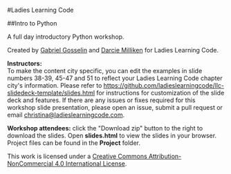 #Ladies Learning Code

##Intro to Python

A full day introductory Python workshop.

Created by [Gabriel Gosselin](https://twitter.com/fggosselin) and [Darcie Milliken](https://twitter.com/derushie) for Ladies Learning Code.

**Instructors:**  
To make the content city specific, you can edit the examples in slide numbers 38-39, 45-47 and 51 to reflect your Ladies Learning Code chapter city's information.
Please refer to https://github.com/ladieslearningcode/llc-slidedeck-template/slides.html for instructions for customization of the slide deck and features. If there are any issues or fixes required for this workshop slide presentation, please open an issue, submit a pull request or email [christina@ladieslearningcode.com](mailto:christina@ladieslearningcode.com).

**Workshop attendees:** click the "Download zip" button to the right to download the slides. Open **slides.html** to view the slides in your browser. Project files can be found in the **Project** folder.

This work is licensed under a <a rel="license" href="http://creativecommons.org/licenses/by-nc/4.0/">Creative Commons Attribution-NonCommercial 4.0 International License</a>.

